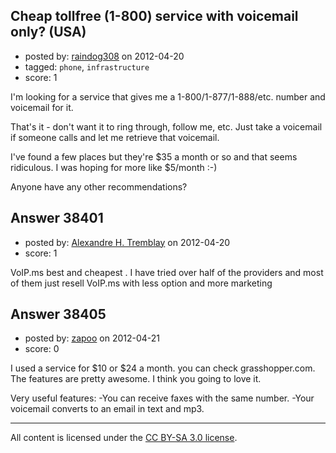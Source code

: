 ## Cheap tollfree (1-800) service with voicemail only? (USA)

- posted by: [raindog308](https://stackexchange.com/users/-1/17607-raindog308) on 2012-04-20
- tagged: `phone`, `infrastructure`
- score: 1

I'm looking for a service that gives me a 1-800/1-877/1-888/etc. number and voicemail for it.

That's it - don't want it to ring through, follow me, etc.  Just take a voicemail if someone calls and let me retrieve that voicemail.  

I've found a few places but they're $35 a month or so and that seems ridiculous.  I was hoping for more like $5/month :-)  

Anyone have any other recommendations?


## Answer 38401

- posted by: [Alexandre H. Tremblay](https://stackexchange.com/users/-1/5820-alexandre-h-tremblay) on 2012-04-20
- score: 1

VoIP.ms best and cheapest . I have tried over half of the providers and most of them just resell VoIP.ms with less option and more marketing


## Answer 38405

- posted by: [zapoo](https://stackexchange.com/users/-1/17081-zapoo) on 2012-04-21
- score: 0

I used a service for $10 or $24 a month. you can check grasshopper.com. The features are pretty awesome. I think you going to love it.

Very useful features:
-You can receive faxes with the same number.
-Your voicemail converts to an email in text and mp3.





---

All content is licensed under the [CC BY-SA 3.0 license](https://creativecommons.org/licenses/by-sa/3.0/).
